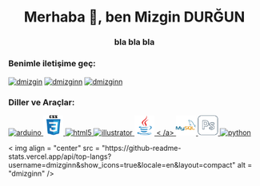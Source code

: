<h1 align="center">Merhaba 👋, ben Mizgin DURĞUN</h1>
<h3 align="center">bla bla bla</h3>

<h3 align="left">Benimle iletişime geç:</h3 >
<p align = "left">
<a href = "https://linkedin.com/in/dmizgin" target = "blank"><img align = "center" src = "https://raw.githubusercontent. com/rahuldkjain/github-profile-readme-generator/master/src/images/icons/Social/linked-in-alt.svg" alt = "dmizgin" height = "30" genişlik = "40" /></a >
<a href = "https://instagram.com/dmizginn" target = "blank"><img align = "center" src = "https://raw.githubusercontent.com/rahuldkjain/github-profile-readme-" jeneratör/master/src/images/icons/Social/instagram.svg" alt="dmizginn" height="30" width="40" /></a>
<a href="https://discord.gg/ dmizginn" target = "boş"><img align = "center" src = "https://raw.githubusercontent.com/rahuldkjain/github-profile-readme-generator/master/src/images/icons/Social/discord. svg" alt = "dmizginn" height = "30" width = "40" /></a>
</p>

<h3 align = "left"> Diller ve Araçlar:</h3>
<p align = "left"> <a href = "https://www.arduino.cc/" target = "_blank" rel = "noreferrer"> <img src = "https://cdn.worldvectorlogo.com/ logos/arduino-1.svg" alt = "arduino" width = "40" height = "40"/> </a> <a href = "https://www.w3schools.com/css/" target = " _blank" rel = "noreferrer"> <img src = "https://raw.githubusercontent.com/devicons/devicon/master/icons/css3/css3-original-wordmark.svg" alt = "css3" width = "40 " height = "40"/> </a> <a href = "https://www.w3.org/html/" target = "_blank" rel = "noreferrer"> <img src = "https:// raw.githubusercontent.com/devicons/devicon/master/icons/html5/html5-original-wordmark.svg" alt = "html5" width = "40" height = "40"/> </a> <a href = " https://www.adobe.com/in/products/illustrator.html" target = "_blank" rel = "noreferrer"> <img src = "https://www.vectorlogo.zone/logos/adobe_illustrator/adobe_illustrator- icon.svg" alt = "illustrator" width = "40" height = "40"/> </a> <a href = "https://www.java.com" target = "_blank" rel = "noreferrer" > <img src = "https://raw.githubusercontent.com/devicons/devicon/master/icons/java/java-original.svg" alt = "java" width = "40" height = "40"/> < /a> <a href = "https://www.mysql.com/" target = "_blank" rel = "noreferrer"> <img src = "https://raw.githubusercontent.com/devicons/devicon/master /icons/mysql/mysql-original-wordmark.svg" alt = "mysql" width = "40" height = "40"/> </a> <a href = "https://www.photoshop.com/en " target = "_blank" rel = "noreferrer"> <img src = "https://raw.githubusercontent.com/devicons/devicon/master/icons/photoshop/photoshop-line.svg" alt = "photoshop" width= "40" yükseklik = "40"/> </a> <a href = "https://www.python.org" target = "_blank" rel = "noreferrer"> <img src = "https://raw .githubusercontent.com/devicons/devicon/master/icons/python/python-original.svg" alt = "python" width = "40" height = "40"/> </a> </p>

<p>< img align = "center" src = "https://github-readme-stats.vercel.app/api/top-langs?username=dmizginn&show_icons=true&locale=en&layout=compact" alt = "dmizginn" /></p>
